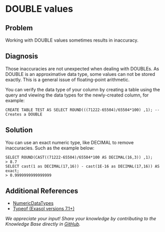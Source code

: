 # DOUBLE values 
## Problem

Working with DOUBLE values sometimes results in inaccuracy.

## Diagnosis

Those inaccuracies are not unexpected when dealing with DOUBLEs. As DOUBLE is an approximative data type, some values can not be stored exactly. This is a general issue of floating-point arithmetic.

You can verify the data type of your column by creating a table using the query and viewing the data types for the newly-created column, for example: 


```"code-java"
CREATE TABLE TEST AS SELECT ROUND(((71222-65504)/65504*100) ,1); -- Creates a DOUBLE
```
## Solution

You can use an exact numeric type, like DECIMAL to remove inaccuracies. Such as the example below:


```"code-sql"
SELECT ROUND(CAST((71222-65504)/65504*100 AS DECIMAL(16,3)) ,1); 
> 8.7 
SELECT cast(1 as DECIMAL(17,16)) - cast(1E-16 as DECIMAL(17,16)) AS exact; 
> 0.9999999999999999
```
## Additional References

* [NumericDataTypes](https://docs.exasol.com/sql_references/data_types/datatypedetails.htm#NumericDataTypes "NumericDataTypes")
* [Typeof (Exasol versions 7.1+)](https://docs.exasol.com/sql_references/functions/alphabeticallistfunctions/typeof.htm "Typeof")

*We appreciate your input! Share your knowledge by contributing to the Knowledge Base directly in [GitHub](https://github.com/exasol/public-knowledgebase).* 